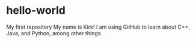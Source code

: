 # hello-world
My first repository
My name is Kirk! I am using GitHub to learn about C++, Java, and Python, among other things.

